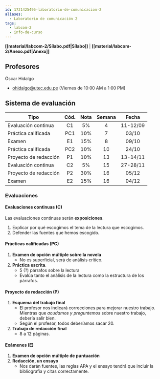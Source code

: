 ```yaml
---
id: 1721425495-laboratorio-de-comunicacion-2
aliases:
  - Laboratorio de comunicación 2
tags:
  - labcom-2
  - info-de-curso
---
```


**[[material/labcom-2/Sílabo.pdf|Sílabo]]** | **[[material/labcom-2/Anexo.pdf|Anexo]]**

## Profesores

Óscar Hidalgo

- ohidalgo@utec.edu.pe (Viernes de 10:00 AM a 1:00 PM)

## Sistema de evaluación

| Tipo                  | Cód. | Nota | Semana |  Fecha   |
| --------------------- | :--: | :--: | :----: | :------: |
| Evaluación continua   |  C1  |  5%  |   4    | 11-12/09 |
| Práctica calificada   | PC1  | 10%  |   7    |  03/10   |
| Examen                |  E1  | 15%  |   8    |  09/10   |
| Práctica calificada   | PC2  | 10%  |   10   |  24/10   |
| Proyecto de redacción |  P1  | 10%  |   13   | 13-14/11 |
| Evaluación continua   |  C2  |  5%  |   15   | 27-28/11 |
| Proyecto de redacción |  P2  | 30%  |   16   |  05/12   |
| Examen                |  E2  | 15%  |   16   |  04/12   |

### Evaluaciones

#### Evaluaciones continuas (C)

Las evaluaciones continuas serán **exposiciones**.

1. Explicar por qué escogimos el tema de la lectura que escogimos.
2. Defender las fuentes que hemos escogido.

#### Prácticas calificadas (PC)

1. **Examen de opción múltiple sobre la novela**
   - No es superficial, será de análisis crítico.
2. **Práctica escrita**.
   - 5 (?) párrafos sobre la lectura
   - Evalúa tanto el análisis de la lectura como la estructura de los párrafos.

#### Proyecto de redacción (P)

1. **Esquema del trabajo final**
   - El profesor nos indicará correcciones para mejorar nuestro trabajo. Mientras que *acudamos y preguntemos* sobre nuestro trabajo, debería salir bien.
   - Según el profesor, todos deberíamos sacar 20.
2. **Trabajo de redacción final**
   - 8 a 12 páginas.

#### Exámenes (E)

1. **Examen de opción múltiple de puntuación**
2. **Redacción, un ensayo**
   - Nos darán fuentes, las reglas APA y el ensayo tendrá que incluir la bibliografía y citas correctamente.
